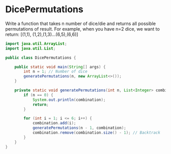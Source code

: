 # DicePermutations


Write a function that takes n number of dice/die and returns all possible permutations of result. 
For example, when you have n=2 dice, we want to return: [(1,1), (1,2),(1,3)...(6,5),(6,6)]

```java
import java.util.ArrayList;
import java.util.List;

public class DicePermutations {

    public static void main(String[] args) {
        int n = 1; // Number of dice
        generatePermutations(n, new ArrayList<>());
    }

    private static void generatePermutations(int n, List<Integer> combination) {
        if (n == 0) {
            System.out.println(combination);
            return;
        }

        for (int i = 1; i <= 6; i++) {
            combination.add(i);
            generatePermutations(n - 1, combination);
            combination.remove(combination.size() - 1); // Backtrack
        }
    }
}

```
